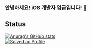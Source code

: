 ### 안녕하세요! iOS 개발자 임금입니다! 👋

## Status
[![Anurag's GitHub stats](https://github-readme-stats.vercel.app/api?username=Junha7777)]()  
[![Solved.ac Profile](http://mazassumnida.wtf/api/generate_badge?boj=Junha7777)](https://solved.ac/dgswhighschool)
<!--
**Junha7777/Junha7777** is a ✨ _special_ ✨ repository because its `README.md` (this file) appears on your GitHub profile.

Here are some ideas to get you started:

- 🔭 I’m currently working on ...
- 🌱 I’m currently learning ...
- 👯 I’m looking to collaborate on ...
- 🤔 I’m looking for help with ...
- 💬 Ask me about ...
- 📫 How to reach me: ...
- 😄 Pronouns: ...
- ⚡ Fun fact: ...
-->
